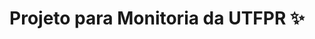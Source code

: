 <!-- PROJETO -->

<div id="topo"></div>
<h1 align="center"><strong>Projeto para Monitoria da UTFPR ✨</strong></h1>